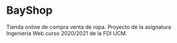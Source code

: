 # BayShop
Tienda online de compra venta de ropa. Proyecto de la asignatura Ingeniería Web curso 2020/2021 de la FDI UCM.
